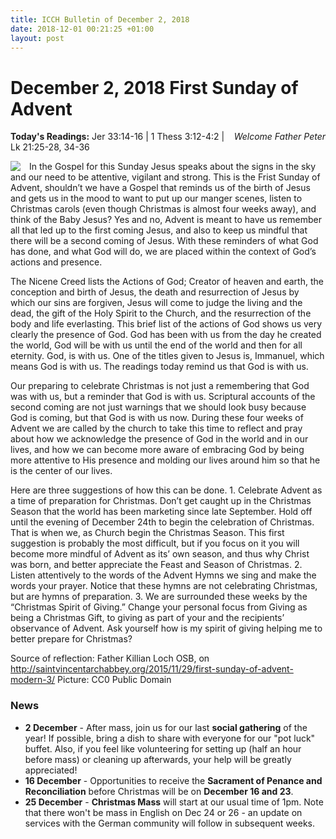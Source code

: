 ```yaml
---
title: ICCH Bulletin of December 2, 2018
date: 2018-12-01 00:21:25 +01:00
layout: post
---
```


# December 2, 2018 First Sunday of Advent
<span style="float: right"><em>Welcome Father Peter</em></span>
**Today's Readings:** Jer 33:14-16 | 1 Thess 3:12-4:2 | Lk 21:25-28, 34-36


<img style="float: left; margin-right: 1em;" src="https://c.pxhere.com/photos/b8/28/advent_wreath_advent_christmas_jewelry_candles_first_candle_light_flame_contemplative-1362907.jpg!d">

In the Gospel for this Sunday Jesus speaks about the signs in the sky and our need to be attentive, vigilant and strong. This is the Frist Sunday of Advent, shouldn’t we have a Gospel that reminds us of the birth of Jesus and gets us in the mood to want to put up our manger scenes, listen to Christmas carols (even though Christmas is almost four weeks away), and think of the Baby Jesus? Yes and no, Advent is meant to have us remember all that led up to the first coming Jesus, and also to keep us mindful that there will be a second coming of Jesus. With these reminders of what God has done, and what God will do, we are placed within the context of God’s actions and presence.

The Nicene Creed lists the Actions of God; Creator of heaven and earth, the conception and birth of Jesus, the death and resurrection of Jesus by which our sins are forgiven, Jesus will come to judge the living and the dead, the gift of the Holy Spirit to the Church, and the resurrection of the body and life everlasting. This brief list of the actions of God shows us very clearly the presence of God. God has been with us from the day he created the world, God will be with us until the end of the world and then for all eternity. God, is with us. One of the titles given to Jesus is, Immanuel, which means God is with us. The readings today remind us that God is with us.

Our preparing to celebrate Christmas is not just a remembering that God was with us, but a reminder that God is with us. Scriptural accounts of the second coming are not just warnings that we should look busy because God is coming, but that God is with us now. During these four weeks of Advent we are called by the church to take this time to reflect and pray about how we acknowledge the presence of God in the world and in our lives, and how we can become more aware of embracing God by being more attentive to His presence and molding our lives around him so that he is the center of our lives.

Here are three suggestions of how this can be done. 1. Celebrate Advent as a time of preparation for Christmas. Don’t get caught up in the Christmas Season that the world has been marketing since late September. Hold off until the evening of December 24th to begin the celebration of Christmas. That is when we, as Church begin the Christmas Season. This first suggestion is probably the most difficult, but if you focus on it you will become more mindful of Advent as its’ own season, and thus why Christ was born, and better appreciate the Feast and Season of Christmas. 2. Listen attentively to the words of the Advent Hymns we sing and make the words your prayer. Notice that these hymns are not celebrating Christmas, but are hymns of preparation. 3. We are surrounded these weeks by the “Christmas Spirit of Giving.” Change your personal focus from Giving as being a Christmas Gift, to giving as part of your and the recipients’ observance of Advent. Ask yourself how is my spirit of giving helping me to better prepare for Christmas?

Source of reflection: Father Killian Loch OSB, on http://saintvincentarchabbey.org/2015/11/29/first-sunday-of-advent-modern-3/
Picture: CC0 Public Domain

### News 

* **2 December** - After mass, join us for our last **social gathering** of the year! If possible, bring a dish to share with everyone for our "pot luck" buffet. Also, if you feel like volunteering for setting up (half an hour before mass) or cleaning up afterwards, your help will be greatly appreciated!
* **16 December** - Opportunities to receive the **Sacrament of Penance and Reconciliation** before Christmas will be on **December 16 and 23**.
* **25 December** - **Christmas Mass** will start at our usual time of 1pm. Note that there won't be mass in English on Dec 24 or 26 - an update on services with the German community will follow in subsequent weeks.
